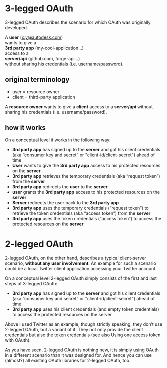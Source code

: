 
# 3-legged OAuth

3-legged OAuth describes the scenario for which OAuth was originally developed.

A **user** (x.y@autodesk.com)<br>
wants to give a<br>
**3rd party app** (my-cool-application...)<br>
access to a<br>
**server/api** (github.com, forge-api...)<br>
without sharing his credentials (i.e. username/password).

## original terminology

- user = resource owner
- client = third-party application

A **resource owner** wants to give a **client** access to a **server/api** without sharing his credentials (i.e. username/password).

## how it works

On a conceptual level it works in the following way:

- **3rd party app** has signed up to the **server** and got his client credentials (aka “consumer key and secret” or "client-id/client-secret") ahead of time
- **User** wants to give the **3rd party app** access to his protected resources on the **server**
- **3rd party app** retrieves the temporary credentials (aka “request token”) from the **server**
- **3rd party app** redirects the **user** to the **server**
- **user** grants the **3rd party app** access to his protected resources on the **server**
- **Server** redirects the user back to the **3rd party app**
- **3rd party app** uses the temporary credentials (“request token”) to retrieve the token credentials (aka “access token”) from the **server**
- **3rd party app** uses the token credentials (“access token”) to access the protected resources on the **server**

# 2-legged OAuth

2-legged OAuth, on the other hand, describes a typical client-server scenario, **without any user involvement**. An example for such a scenario could be a local Twitter client application accessing your Twitter account.

On a conceptual level 2-legged OAuth simply consists of the first and last steps of 3-legged OAuth:

- **3rd party app** has signed up to the **server** and got his client credentials (aka “consumer key and secret” or "client-id/client-secret") ahead of time
- **3rd party app** uses his client credentials (and empty token credentials) to access the protected resources on the server

Above I used Twitter as an example, though strictly speaking, they don’t use 2-legged OAuth, but a variant of it. They not only provide the client credentials but also the token credentials (see also Using one access token with OAuth).

As you have seen, 2-legged OAuth is nothing new, it is simply using OAuth in a different scenario than it was designed for. And hence you can use (almost?) all existing OAuth libraries for 2-legged OAuth, too.
